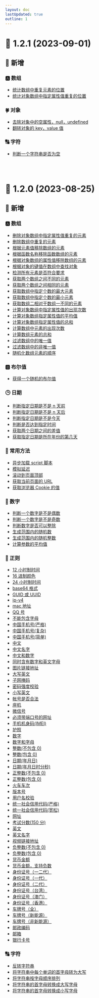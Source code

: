```yaml
---
layout: doc
lastUpdated: true
outline: 1
---
```


# 🌈 1.2.1 (2023-09-01)

## 🚀 新增

### 🅰️ 数组

- [统计数组中重复元素的位置](/guide/array/统计数组中重复元素的位置.md)
- [统计对象数组中指定属性值重复的位置](/guide/array/统计对象数组中指定属性值重复的位置.md)

### 🍀 对象

- [去除对象中的空属性，null，undefined](/guide/object/去除对象中的空属性，null，undefined.md)
- [翻转对象的 key，value 值](/guide/object/翻转对象的key，value值.md)

### 🔠 字符

- [判断一个字符串是否为空](/guide/string/判断一个字符串是否为空.md)

<br/>
<br/>

# 🌈 1.2.0 (2023-08-25)

## 🚀 新增

### 🅰️ 数组

- [删除对象数组中指定属性值重复的元素](/guide/array/删除对象数组中指定属性值重复的元素.md)
- [删除数组中重复的元素](/guide/array/删除数组中重复的元素.md)
- [根据元素值移除数组的元素](/guide/array/根据元素值移除数组的元素.md)
- [根据函数名称移除函数数组的元素](/guide/array/根据函数名称移除函数数组的元素.md)
- [根据对象数组的属性值移除数组的元素](/guide/array/根据对象数组的属性值移除数组的元素.md)
- [根据对象的键值在数组中查找对象](/guide/array/根据对象的键值在数组中查找对象.md)
- [检测所有元素是否符合要求](/guide/array/检测所有元素是否符合要求.md)
- [获取两个数组之间不同的元素](/guide/array/获取两个数组之间不同的元素.md)
- [获取两个数组之间相同的元素](/guide/array/获取两个数组之间相同的元素.md)
- [获取数组中指定个数的最大元素](/guide/array/获取数组中指定个数的最大元素.md)
- [获取数组中指定个数的最小元素](/guide/array/获取数组中指定个数的最小元素.md)
- [获取数组二相对于数组一不同的元素](/guide/array/获取数组二相对于数组一不同的元素.md)
- [计算对象数组中指定属性值的出现次数](/guide/array/计算对象数组中指定属性值的出现次数.md)
- [计算对象数组指定属性值的平均值](/guide/array/计算对象数组指定属性值的平均值.md)
- [计算对象数组指定属性值的总和](/guide/array/计算对象数组指定属性值的总和.md)
- [计算数组中元素的出现次数](/guide/array/计算数组中元素的出现次数.md)
- [计算数组元素的总和](/guide/array/计算数组元素的总和.md)
- [过滤数组中的唯一值](/guide/array/过滤数组中的唯一值.md)
- [过滤数组中的非唯一值](/guide/array/过滤数组中的非唯一值.md)
- [随机化数组元素的顺序](/guide/array/随机化数组元素的顺序.md)

### 🅱️ 布尔值

- [获得一个随机的布尔值](/guide/boolean/获得一个随机的布尔值.md)

### 🕒 日期

- [判断指定日期是不是 n 天前](/guide/date/判断指定日期是不是n天前.md)
- [判断指定日期是不是 n 天后](/guide/date/判断指定日期是不是n天后.md)
- [判断指定日期是不是今天](/guide/date/判断指定日期是不是今天.md)
- [判断是否达到指定时间](/guide/date/判断是否达到指定时间.md)
- [获取两个日期之间的差值](/guide/date/获取两个日期之间的差值.md)
- [获取指定日期是所在年份的第几天](/guide/date/获取指定日期是所在年份的第几天.md)

### 🚩 常用方法

- [异步加载 script 脚本](/guide/methods/异步加载script脚本.md)
- [模拟延迟](/guide/methods/模拟延迟.md)
- [滚动到页面顶部](/guide/methods/滚动到页面顶部.md)
- [获取当前页面的 URL](/guide/methods/获取当前页面的URL.md)
- [获取浏览器 Cookie 的值](/guide/methods/获取浏览器Cookie的值.md)

### 🔢 数字

- [判断一个数字是不是偶数](/guide/number/判断一个数字是不是偶数.md)
- [判断一个数字是不是奇数](/guide/number/判断一个数字是不是奇数.md)
- [判断数字是否可以整除](/guide/number/判断数字是否可以整除.md)
- [生成范围内的随机数](/guide/number/生成范围内的随机数.md)
- [生成范围内的随机整数](/guide/number/生成范围内的随机整数.md)
- [计算参数的平均值](/guide/number/计算参数的平均值.md)

### 🎯 正则

- [12 小时制时间](/guide/reg/12小时制时间.md)
- [16 进制颜色](/guide/reg/16进制颜色.md)
- [24 小时制时间](/guide/reg/24小时制时间.md)
- [base64 格式](/guide/reg/base64格式.md)
- [GUID 或 UUID](/guide/reg/GUID或UUID.md)
- [ip-v4](/guide/reg/ip-v4.md)
- [mac 地址](/guide/reg/mac地址.md)
- [QQ 号](/guide/reg/QQ号.md)
- [不能包含字母](/guide/reg/不能包含字母.md)
- [中国手机号(严格)](</guide/reg/中国手机号(严格).md>)
- [中国手机号(复杂)](</guide/reg/中国手机号(复杂).md>)
- [中国手机号(简单)](</guide/reg/中国手机号(简单).md>)
- [中文](/guide/reg/中文.md)
- [中文名字](/guide/reg/中文名字.md)
- [中文和数字](/guide/reg/中文和数字.md)
- [同时含有数字和英文字母](/guide/reg/同时含有数字和英文字母.md)
- [图片链接地址](/guide/reg/图片链接地址.md)
- [大写英文](/guide/reg/大写英文.md)
- [子网掩码](/guide/reg/子网掩码.md)
- [密码强度校验](/guide/reg/密码强度校验.md)
- [小写英文](/guide/reg/小写英文.md)
- [帐号是否合法](/guide/reg/帐号是否合法.md)
- [座机](/guide/reg/座机.md)
- [微信号](/guide/reg/微信号.md)
- [必须带端口号的网址](/guide/reg/必须带端口号的网址.md)
- [手机机身码(IMEI)](</guide/reg/手机机身码(IMEI).md>)
- [护照](/guide/reg/护照.md)
- [数字](/guide/reg/数字.md)
- [数字和字母](/guide/reg/数字和字母.md)
- [整数(不包含 0)](</guide/reg/整数(不包含0).md>)
- [整数(包含 0)](</guide/reg/整数(包含0).md>)
- [日期(年月日)](</guide/reg/日期(年月日).md>)
- [日期(年月日时分秒)](</guide/reg/日期(年月日时分秒).md>)
- [正整数(不包含 0)](</guide/reg/正整数(不包含0).md>)
- [正整数(包含 0)](</guide/reg/正整数(包含0).md>)
- [火车车次](/guide/reg/火车车次.md)
- [版本号](/guide/reg/版本号.md)
- [用户名校验](/guide/reg/用户名校验.md)
- [统一社会信用代码(严格)](</guide/reg/统一社会信用代码(严格).md>)
- [统一社会信用代码(宽松)](</guide/reg/统一社会信用代码(宽松).md>)
- [网址](/guide/reg/网址.md)
- [考试分数(150 分)](</guide/reg/考试分数(150分).md>)
- [英文](/guide/reg/英文.md)
- [英文名字](/guide/reg/英文名字.md)
- [视频链接地址](/guide/reg/视频链接地址.md)
- [负整数(不包含 0)](</guide/reg/负整数(不包含0).md>)
- [负整数(包含 0)](</guide/reg/负整数(包含0).md>)
- [货币金额](/guide/reg/货币金额.md)
- [货币金额，支持负数](/guide/reg/货币金额，支持负数.md)
- [身份证号（一二代）](/guide/reg/身份证号（一二代）.md)
- [身份证号（一代）](/guide/reg/身份证号（一代）.md)
- [身份证号（二代）](/guide/reg/身份证号（二代）.md)
- [身份证号（台湾）](/guide/reg/身份证号（台湾）.md)
- [身份证号（澳门）](/guide/reg/身份证号（澳门）.md)
- [身份证号（香港）](/guide/reg/身份证号（香港）.md)
- [车牌号（全）](/guide/reg/车牌号（全）.md)
- [车牌号（新能源）](/guide/reg/车牌号（新能源）.md)
- [车牌号（非新能源）](/guide/reg/车牌号（非新能源）.md)
- [邮政编码](/guide/reg/邮政编码.md)
- [邮箱](/guide/reg/邮箱.md)
- [银行卡号](/guide/reg/银行卡号.md)

### 🔠 字符

- [反转字符串](/guide/string/反转字符串.md)
- [将字符串中每个单词的首字母转为大写](/guide/string/将字符串中每个单词的首字母转为大写.md)
- [将字符串按字母顺序排列](/guide/string/将字符串按字母顺序排列.md)
- [将字符串的首字母转换成大写字母](/guide/string/将字符串的首字母转换成大写字母.md)
- [将字符串的首字母转换成小写字母](/guide/string/将字符串的首字母转换成小写字母.md)
